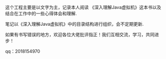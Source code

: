 这个工程主要是以文字为主，记录本人阅读 《深入理解Java虚拟机》这本书以及结合在工作中的一些心得体会和理解.

笔记以《深入理解Java虚拟机》中的目录结构进行组织，会不定期更新.

如果有书写错误的地方，欢迎各位大佬批评指正！我们互相交流，学习，共同进步！

qq：2018154970